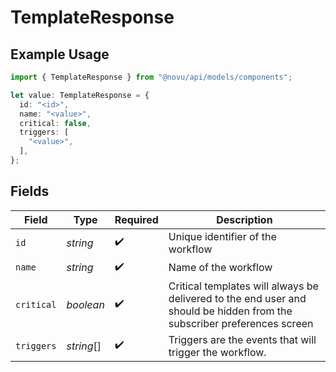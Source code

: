 # TemplateResponse

## Example Usage

```typescript
import { TemplateResponse } from "@novu/api/models/components";

let value: TemplateResponse = {
  id: "<id>",
  name: "<value>",
  critical: false,
  triggers: [
    "<value>",
  ],
};
```

## Fields

| Field                                                                                                                   | Type                                                                                                                    | Required                                                                                                                | Description                                                                                                             |
| ----------------------------------------------------------------------------------------------------------------------- | ----------------------------------------------------------------------------------------------------------------------- | ----------------------------------------------------------------------------------------------------------------------- | ----------------------------------------------------------------------------------------------------------------------- |
| `id`                                                                                                                    | *string*                                                                                                                | :heavy_check_mark:                                                                                                      | Unique identifier of the workflow                                                                                       |
| `name`                                                                                                                  | *string*                                                                                                                | :heavy_check_mark:                                                                                                      | Name of the workflow                                                                                                    |
| `critical`                                                                                                              | *boolean*                                                                                                               | :heavy_check_mark:                                                                                                      | Critical templates will always be delivered to the end user and should be hidden from the subscriber preferences screen |
| `triggers`                                                                                                              | *string*[]                                                                                                              | :heavy_check_mark:                                                                                                      | Triggers are the events that will trigger the workflow.                                                                 |